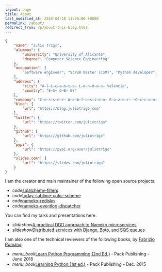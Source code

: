 ```yaml
---
layout: page
title: About
last_modified_at: 2020-04-18 11:55:00 +0000
permalink: /about/
redirect_from: /p/about-this-blog.html
---
```


```json
{
    "name": "Julio Trigo",
    "alumnus": {
        "university": "University of Alicante",
        "degree": "Computer Science Engineering"
    },
    "occupation": [
        "Software engineer", "Scrum master (CSM)", "Python developer", "Team lead"
    ],
    "address": {
        "city": "A̶l̶i̶c̶a̶n̶t̶e̶ L̶o̶n̶d̶o̶n̶ Valencia",
        "country": "E̶S̶ G̶B̶ ES"
    },
    "company": "C̶e̶s̶s̶e̶r̶ W̶e̶b̶f̶u̶s̶i̶o̶n̶ R̶a̶z̶o̶r̶ ̶O̶c̶c̶a̶m̶ S̶t̶u̶d̶e̶n̶t̶.̶c̶o̶m̶ Sohonet",
    "blog": {
        "url": "https://blog.juliotrigo.com"
    },
    "twitter": {
        "url": "https://twitter.com/juliotrigo"
    },
    "github": {
        "url": "https://github.com/juliotrigo"
    },
    "pypi": {
        "url": "https://pypi.org/user/juliotrigo"
    },
    "slides.com": {
        "url": "https://slides.com/juliotrigo"
    }
}
```

I am the creator and main maintainer of the following open source projects:

<ul class="nobull">
    <li><i class="material-icons">code</i><a href="https://github.com/juliotrigo/sqlalchemy-filters">sqlalchemy-filters</a></li>
    <li><i class="material-icons">code</i><a href="https://github.com/juliotrigo/today-sublime-color-scheme">today-sublime-color-scheme</a></li>
    <li><i class="material-icons">code</i><a href="https://github.com/sohonetlabs/nameko-rediskn">nameko-rediskn</a></li>
    <li><i class="material-icons">code</i><a href="https://github.com/sohonetlabs/nameko-eventlog-dispatcher">nameko-eventlog-dispatcher</a></li>
</ul>

You can find my talks and presentations here:

<ul class="nobull">
    <li><i class="material-icons">slideshow</i><a href="{% post_url 2019-10-07-pycones-2019-a-practical-ddd-approach-to-nameko-microservices %}">A practical DDD approach to Nameko microservices</a></li>
    <li><i class="material-icons">slideshow</i><a href="{% post_url 2016-02-02-pycones-2015-distributed-services %}">Distributed services with Django, Boto, and SQS queues</a></li>
</ul>

I am also one of the technical reviewers of the following books, by [Fabrizio Romano](https://www.fabrizio.online/):

<ul class="nobull">
    <li><i class="material-icons">menu_book</i><a href="https://www.fabrizio.online/learn-python-programming">Learn Python Programming (2nd Ed.)</a> - Pack Publishing - June 2018</li>
    <li><i class="material-icons">menu_book</i><a href="https://www.fabrizio.online/learning-python">Learning Python (1st ed.)</a> - Pack Publishing - Dec. 2015</li>
</ul>
